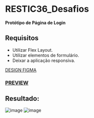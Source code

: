 # RESTIC36_Desafios
**Protótipo de Página de Login**
## Requisitos
* Utilizar Flex Layout.
* Utilizar elementos de formulário.
* Deixar a aplicação responsiva.

[DESIGN FIGMA](https://www.figma.com/design/dOUuNSCzhc5qYlXF21HIgl/Atividade-Unidade-1---ResTIC36?node-id=0-1&m=dev)
### [PREVIEW](https://gabriel-gald1n0.github.io/Restic36-Fullstack/)
## Resultado: 
![image](https://github.com/user-attachments/assets/6d2c592d-ea77-489b-a3c3-daf039608a4f)
![image](https://github.com/user-attachments/assets/3176c2f2-8302-4f21-80fd-3cf62b2c5ac8)

